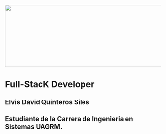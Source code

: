 
## <img src="https://t3.ftcdn.net/jpg/03/18/60/62/240_F_318606217_Hk8jo2MVoI33SQOkYrfOF929J7JgIP0P.jpg" width="900" height="200" />
# Full-StacK Developer
## Elvis David Quinteros Siles
## Estudiante de la Carrera de Ingenieria en Sistemas UAGRM.


